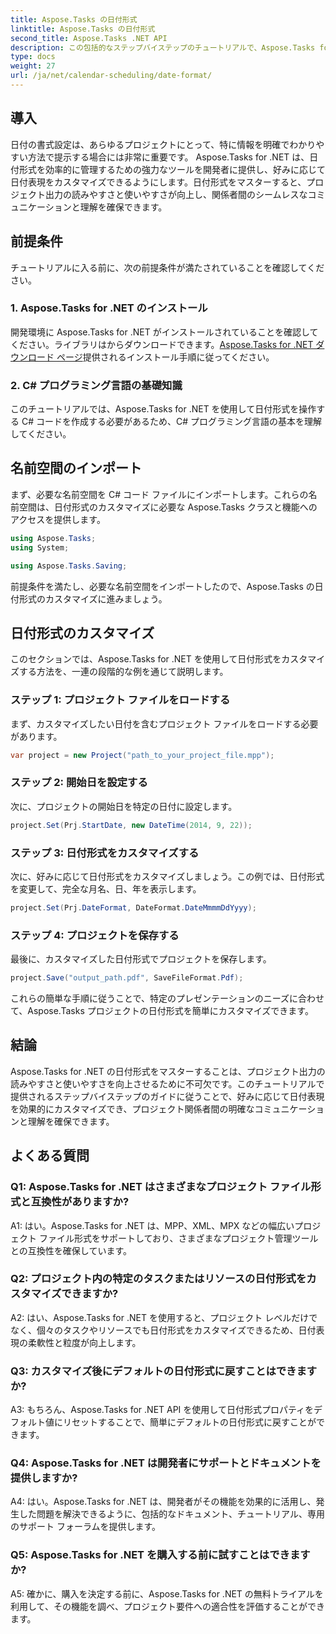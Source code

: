 ```yaml
---
title: Aspose.Tasks の日付形式
linktitle: Aspose.Tasks の日付形式
second_title: Aspose.Tasks .NET API
description: この包括的なステップバイステップのチュートリアルで、Aspose.Tasks for .NET の日付形式を簡単にカスタマイズする方法を学びましょう。
type: docs
weight: 27
url: /ja/net/calendar-scheduling/date-format/
---
```

## 導入

日付の書式設定は、あらゆるプロジェクトにとって、特に情報を明確でわかりやすい方法で提示する場合には非常に重要です。 Aspose.Tasks for .NET は、日付形式を効率的に管理するための強力なツールを開発者に提供し、好みに応じて日付表現をカスタマイズできるようにします。日付形式をマスターすると、プロジェクト出力の読みやすさと使いやすさが向上し、関係者間のシームレスなコミュニケーションと理解を確保できます。

## 前提条件

チュートリアルに入る前に、次の前提条件が満たされていることを確認してください。

### 1. Aspose.Tasks for .NET のインストール

開発環境に Aspose.Tasks for .NET がインストールされていることを確認してください。ライブラリはからダウンロードできます。[Aspose.Tasks for .NET ダウンロード ページ](https://releases.aspose.com/tasks/net/)提供されるインストール手順に従ってください。

### 2. C# プログラミング言語の基礎知識

このチュートリアルでは、Aspose.Tasks for .NET を使用して日付形式を操作する C# コードを作成する必要があるため、C# プログラミング言語の基本を理解してください。

## 名前空間のインポート

まず、必要な名前空間を C# コード ファイルにインポートします。これらの名前空間は、日付形式のカスタマイズに必要な Aspose.Tasks クラスと機能へのアクセスを提供します。

```csharp
using Aspose.Tasks;
using System;

using Aspose.Tasks.Saving;

```

前提条件を満たし、必要な名前空間をインポートしたので、Aspose.Tasks の日付形式のカスタマイズに進みましょう。

## 日付形式のカスタマイズ

このセクションでは、Aspose.Tasks for .NET を使用して日付形式をカスタマイズする方法を、一連の段階的な例を通じて説明します。

### ステップ 1: プロジェクト ファイルをロードする

まず、カスタマイズしたい日付を含むプロジェクト ファイルをロードする必要があります。

```csharp
var project = new Project("path_to_your_project_file.mpp");
```

### ステップ 2: 開始日を設定する

次に、プロジェクトの開始日を特定の日付に設定します。

```csharp
project.Set(Prj.StartDate, new DateTime(2014, 9, 22));
```

### ステップ 3: 日付形式をカスタマイズする

次に、好みに応じて日付形式をカスタマイズしましょう。この例では、日付形式を変更して、完全な月名、日、年を表示します。

```csharp
project.Set(Prj.DateFormat, DateFormat.DateMmmmDdYyyy);
```

### ステップ 4: プロジェクトを保存する

最後に、カスタマイズした日付形式でプロジェクトを保存します。

```csharp
project.Save("output_path.pdf", SaveFileFormat.Pdf);
```

これらの簡単な手順に従うことで、特定のプレゼンテーションのニーズに合わせて、Aspose.Tasks プロジェクトの日付形式を簡単にカスタマイズできます。

## 結論

Aspose.Tasks for .NET の日付形式をマスターすることは、プロジェクト出力の読みやすさと使いやすさを向上させるために不可欠です。このチュートリアルで提供されるステップバイステップのガイドに従うことで、好みに応じて日付表現を効果的にカスタマイズでき、プロジェクト関係者間の明確なコミュニケーションと理解を確保できます。

## よくある質問

### Q1: Aspose.Tasks for .NET はさまざまなプロジェクト ファイル形式と互換性がありますか?

A1: はい。Aspose.Tasks for .NET は、MPP、XML、MPX などの幅広いプロジェクト ファイル形式をサポートしており、さまざまなプロジェクト管理ツールとの互換性を確保しています。

### Q2: プロジェクト内の特定のタスクまたはリソースの日付形式をカスタマイズできますか?

A2: はい、Aspose.Tasks for .NET を使用すると、プロジェクト レベルだけでなく、個々のタスクやリソースでも日付形式をカスタマイズできるため、日付表現の柔軟性と粒度が向上します。

### Q3: カスタマイズ後にデフォルトの日付形式に戻すことはできますか?

A3: もちろん、Aspose.Tasks for .NET API を使用して日付形式プロパティをデフォルト値にリセットすることで、簡単にデフォルトの日付形式に戻すことができます。

### Q4: Aspose.Tasks for .NET は開発者にサポートとドキュメントを提供しますか?

A4: はい。Aspose.Tasks for .NET は、開発者がその機能を効果的に活用し、発生した問題を解決できるように、包括的なドキュメント、チュートリアル、専用のサポート フォーラムを提供します。

### Q5: Aspose.Tasks for .NET を購入する前に試すことはできますか?

A5: 確かに、購入を決定する前に、Aspose.Tasks for .NET の無料トライアルを利用して、その機能を調べ、プロジェクト要件への適合性を評価することができます。